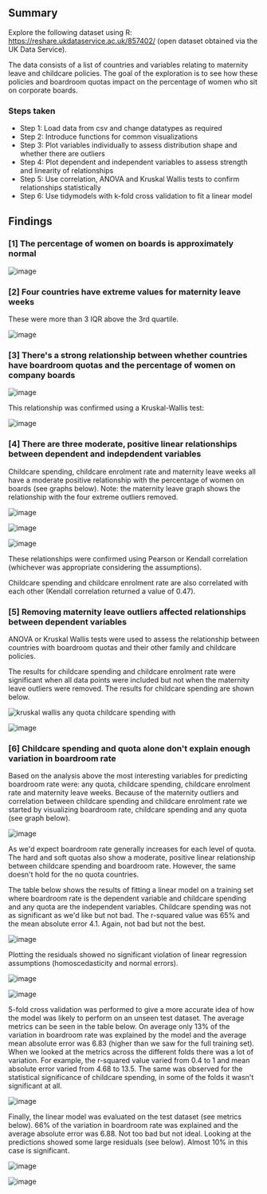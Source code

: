 ## Summary
Explore the following dataset using R: https://reshare.ukdataservice.ac.uk/857402/ (open dataset obtained via the UK Data Service). 

The data consists of a list of countries and variables relating to maternity leave and childcare policies. The goal of the exploration is to see how these policies and boardroom quotas impact on the percentage of women who sit on corporate boards.

### Steps taken 

- Step 1: Load data from csv and change datatypes as required
- Step 2: Introduce functions for common visualizations
- Step 3: Plot variables individually to assess distribution shape and whether there are outliers
- Step 4: Plot dependent and independent variables to assess strength and linearity of relationships
- Step 5: Use correlation, ANOVA and Kruskal Wallis tests to confirm relationships statistically
- Step 6: Use tidymodels with k-fold cross validation to fit a linear model

## Findings
### [1] The percentage of women on boards is approximately normal

![image](https://github.com/user-attachments/assets/8e33ec88-2cd4-4264-8c3b-8e35afc9948a)

### [2] Four countries have extreme values for maternity leave weeks
These were more than 3 IQR above the 3rd quartile.

![image](https://github.com/user-attachments/assets/aac373cf-a59e-4e00-8d44-8d47c1d7cbb1)

### [3] There's a strong relationship between whether countries have boardroom quotas and the percentage of women on company boards

![image](https://github.com/user-attachments/assets/7fdfa4ab-35d5-4cda-b162-50853f6ebf89)

This relationship was confirmed using a Kruskal-Wallis test:

![image](https://github.com/user-attachments/assets/0bceb1fa-56af-4b67-976d-0da39984cc69)

### [4] There are three moderate, positive linear relationships between dependent and indepdendent variables
Childcare spending, childcare enrolment rate and maternity leave weeks all have a moderate positive relationship with the percentage of women on boards (see graphs below). Note: the maternity leave graph shows the relationship with the four extreme outliers removed.

![image](https://github.com/user-attachments/assets/e5b3cf5e-3605-455a-a4fe-3163d4b1b332)

![image](https://github.com/user-attachments/assets/6fb2b68b-378e-4ab0-81d7-31d63adee8f3)

![image](https://github.com/user-attachments/assets/012f23ed-b8c7-4a57-8620-b3a2fb2a2c85)

These relationships were confirmed using Pearson or Kendall correlation (whichever was appropriate considering the assumptions). 

Childcare spending and childcare enrolment rate are also correlated with each other (Kendall correlation returned a value of 0.47).

### [5] Removing maternity leave outliers affected relationships between dependent variables
ANOVA or Kruskal Wallis tests were used to assess the relationship between countries with boardroom quotas and their other family and childcare policies.

The results for childcare spending and childcare enrolment rate were significant when all data points were included but not when the maternity leave outliers were removed. The results for childcare spending are shown below. 

![kruskal wallis any quota childcare spending with](https://github.com/user-attachments/assets/1f9d1a70-9b8f-4ae0-b2d0-12b8040beb49)

![image](https://github.com/user-attachments/assets/1028b91d-a7ce-436d-8592-95140eca59da)

### [6] Childcare spending and quota alone don't explain enough variation in boardroom rate
Based on the analysis above the most interesting variables for predicting boardroom rate were: any quota, childcare spending, childcare enrolment rate and maternity leave weeks. Because of the maternity outliers and correlation between childcare spending and childcare enrolment rate we started by visualizing boardroom rate, childcare spending and any quota (see graph below). 

![image](https://github.com/user-attachments/assets/bda9774f-6807-42f5-b42a-96efd736a2df)

As we'd expect boardroom rate generally increases for each level of quota. The hard and soft quotas also show a moderate, positive linear relationship between childcare spending and boardroom rate. However, the same doesn't hold for the no quota countries.

The table below shows the results of fitting a linear model on a training set where boardroom rate is the dependent variable and childcare spending and any quota are the independent variables. Childcare spending was not as significant as we'd like but not bad. The r-squared value was 65% and the mean absolute error 4.1. Again, not bad but not the best.

![image](https://github.com/user-attachments/assets/87497819-ebf1-4f07-99df-3ad0090db04b)

Plotting the residuals showed no significant violation of linear regression assumptions (homoscedasticity and normal errors). 

![image](https://github.com/user-attachments/assets/74905375-0818-4eef-b596-a200b8d2d960)

![image](https://github.com/user-attachments/assets/6f3f685e-9f56-4ed4-ad0f-749cfedd5644)

5-fold cross validation was performed to give a more accurate idea of how the model was likely to perform on an unseen test dataset. The average metrics can be seen in the table below. On average only 13% of the variation in boardroom rate was explained by the model and the average mean absolute error was 6.83 (higher than we saw for the full training set). When we looked at the metrics across the different folds there was a lot of variation. For example, the r-squared value varied from 0.4 to 1 and mean absolute error varied from 4.68 to 13.5. The same was observed for the statistical significance of childcare spending, in some of the folds it wasn't significant at all. 

![image](https://github.com/user-attachments/assets/29a15172-40b4-46c4-966c-99b4310b8ce1)

Finally, the linear model was evaluated on the test dataset (see metrics below). 66% of the variation in boardroom rate was explained and the average absolute error was 6.88. Not too bad but not ideal. Looking at the predictions showed some large residuals (see below). Almost 10% in this case is significant.

![image](https://github.com/user-attachments/assets/316dcc9d-aa80-4964-adfb-011be1e85cb0)

![image](https://github.com/user-attachments/assets/919dd647-44a3-4b9e-bba0-29bb84e41293)

